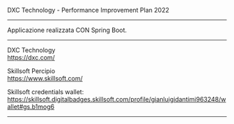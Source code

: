 DXC Technology - Performance Improvement Plan 2022

-----

Applicazione realizzata CON Spring Boot.

-----

DXC Technology  
https://dxc.com/

Skillsoft Percipio  
https://www.skillsoft.com/

Skillsoft credentials wallet:  
https://skillsoft.digitalbadges.skillsoft.com/profile/gianluigidantimi963248/wallet#gs.b1mog6

-----
